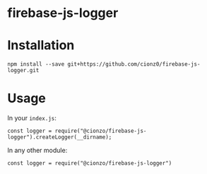 # firebase-js-logger


# Installation
```
npm install --save git+https://github.com/cionz0/firebase-js-logger.git  
```

# Usage
In your `index.js`:
```
const logger = require("@cionzo/firebase-js-logger").createLogger(__dirname);
```

In any other module:
```
const logger = require("@cionzo/firebase-js-logger")
```